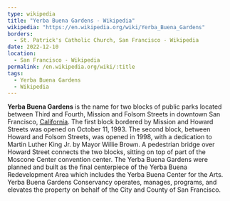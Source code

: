 ```yaml
---
type: wikipedia
title: "Yerba Buena Gardens - Wikipedia"
wikipedia: "https://en.wikipedia.org/wiki/Yerba_Buena_Gardens"
borders:
  - St. Patrick's Catholic Church, San Francisco - Wikipedia
date: 2022-12-10
location:
  - San Francisco - Wikipedia
permalink: /en.wikipedia.org/wiki/:title
tags:
  - Yerba Buena Gardens
  - Wikipedia
---
```

**Yerba Buena Gardens** is the name for two blocks of public parks located between Third and Fourth, Mission and Folsom Streets in downtown San Francisco, [California](/en.wikipedia.org/wiki/California). The first block bordered by Mission and Howard Streets was opened on October 11, 1993. The second block, between Howard and Folsom Streets, was opened in 1998, with a dedication to Martin Luther King Jr. by Mayor Willie Brown. A pedestrian bridge over Howard Street connects the two blocks, sitting on top of part of the Moscone Center convention center. The Yerba Buena Gardens were planned and built as the final centerpiece of the Yerba Buena Redevelopment Area which includes the Yerba Buena Center for the Arts. Yerba Buena Gardens Conservancy operates, manages, programs, and elevates the property on behalf of the City and County of San Francisco.